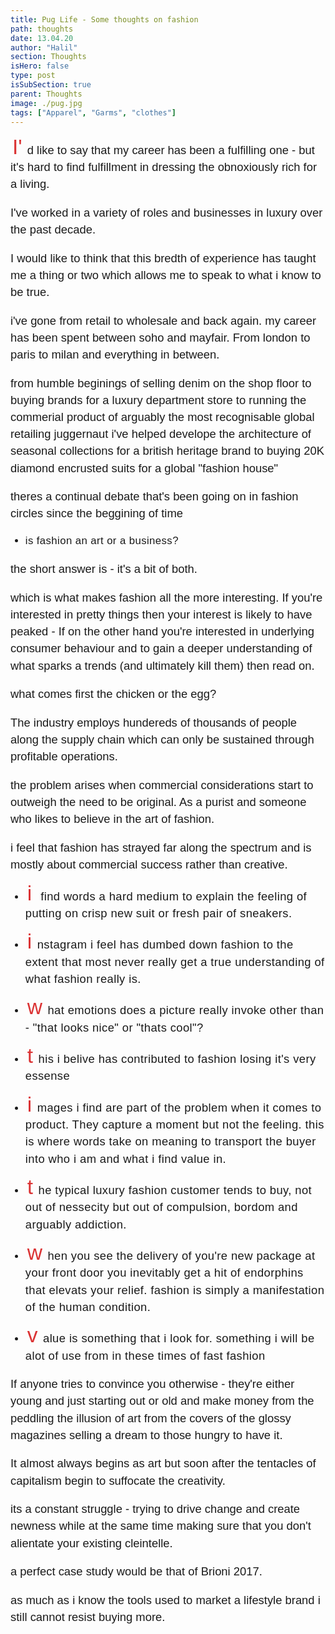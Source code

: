 ```yaml
---
title: Pug Life - Some thoughts on fashion
path: thoughts
date: 13.04.20
author: "Halil"
section: Thoughts
isHero: false
type: post
isSubSection: true
parent: Thoughts
image: ./pug.jpg
tags: ["Apparel", "Garms", "clothes"]
---
```

<style>


@import url('https://fonts.googleapis.com/css2?family=Marck+Script&display=swap');
@import url('https://fonts.googleapis.com/css2?family=Lato:ital,wght@0,400;0,700;1,400;1,700&display=swap');
@import url('https://fonts.googleapis.com/css2?family=Changa&display=swap');

p:first-of-type:first-letter {
    font-size: 1.75rem;
    color: rgb(219, 51, 52);
    padding-top: 30px;
    padding-right: 8px;
    padding-left: 3px
}

p {
    font-size: 0.9rem;
    line-height: 1.85rem;
    font-family: 'Lato', sans-serif;
}

ul > li {
    font-size: 0.9rem;
    line-height: 1.45rem;
    letter-spacing: 0.025rem;
    font-family: 'Lato', sans-serif;
}

h4 {
    font-family: Arial, Helvetica, sans-serif;
    font-size: 1.4rem;
    letter-spacing: 0.005rem;
    color: #000000
    padding: 0;
    margin: 10px 0 30px 0;
}

@media (min-width: 768px) {

    p:first-of-type:first-letter {
        font-size: 2.1rem;
        color: rgb(219, 51, 52);
        padding-top: 30px;
        padding-right: 8px;
        padding-left: 3px;
    }

    p {
        font-size: 1.15rem;
        line-height: 1.7rem;
        font-family: 'Nunito', sans-serif;sans-serif;
    }

    ul > li {
        font-size: 1.05rem;
        line-height: 1.55rem;
        font-family: 'Nunito', sans-serif;sans-serif;
    }

    h4 {
        font-size: 1.8rem;
    }
}

@media (min-width: 1024px) {

    p:first-of-type:first-letter {
        font-size: 2.1rem;
        color: rgb(219, 51, 52);
        padding-top: 30px;
        padding-right: 8px;
        padding-left: 3px;
    }

    p {
        font-size: 1.15rem;
        line-height: 1.7rem;
        font-family: 'Nunito', sans-serif;sans-serif;
    }

    ul > li {
        font-size: 1.05rem;
        line-height: 1.55rem;
        font-family: 'Nunito', sans-serif;sans-serif;
    }

    h4 {
        font-size: 2rem;
    }
}

</style>

I'd like to say that my career has been a fulfilling one - but it's hard to find fulfillment
in dressing the obnoxiously rich for a living.

I've worked in a variety of roles and businesses in luxury over the past decade.

I would like to think that this bredth of experience has taught me a thing or two which allows me to speak 
to what i know to be true. 

i've gone from retail to wholesale and back again. 
my career has been spent between soho and mayfair.
From london to paris to milan and everything in between.

from humble beginings of selling denim on the shop floor 
to buying brands for a luxury department store
to running the commerial product of arguably the most recognisable global retailing juggernaut
i've helped develope the architecture of seasonal collections for a british heritage brand
to buying 20K diamond encrusted suits for a global "fashion house"

theres a continual debate that's been going on in fashion circles since the beggining of time 

- is fashion an art or a business?

the short answer is - it's a bit of both.

which is what makes fashion all the more interesting. If you're interested in pretty things then your interest
is likely to have peaked - If on the other hand you're interested in underlying consumer behaviour
and to gain a deeper understanding of what sparks a trends (and ultimately kill them) then read on.

what comes first the chicken or the egg?  

The  industry employs hundereds of thousands of people  along the supply chain 
which can only be sustained through profitable operations.

the problem arises when commercial considerations start to outweigh the need to be original.
As a purist and someone who likes to believe in the art of fashion.

i feel that fashion has strayed far along the spectrum and is mostly about commercial success rather than 
creative.

- i find words a hard medium to explain the feeling of putting on crisp new suit or fresh pair of sneakers.
- instagram i feel has dumbed down fashion to the extent that most never really get a true understanding of what fashion really is.
- what emotions does a picture really invoke other than - "that looks nice" or "thats cool"?
- this i belive has contributed to fashion losing it's very essense
- images i find are part of the problem when it comes to product. They capture a moment but not the feeling.
this is where words take on meaning to transport the buyer into who i am and what i find value in.

- the typical luxury fashion customer tends to buy, not out of nessecity but out of compulsion, bordom and 
arguably addiction.
- when you see the delivery of you're new package at your front door you inevitably get a hit of endorphins
that elevats your relief.
fashion is simply a manifestation of the human condition.
- value is something that i look for. something i will be alot of use from in these times of fast fashion

If anyone tries to convince you otherwise - they're either young and just starting out or old and make money
from the peddling the illusion of art from the covers of the glossy magazines selling a dream to those
hungry to have it. 

It almost always begins as art but soon after the tentacles of capitalism begin to suffocate the creativity.

its a constant struggle - trying to drive change and create newness while at the same time making sure 
that you don't alientate your existing cleintelle.

a perfect case study would be that of Brioni 2017. 

as much as i know the tools used to market a lifestyle brand i still cannot resist buying more.